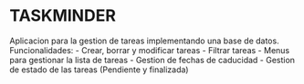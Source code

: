 # TASKMINDER
Aplicacion para la gestion de tareas implementando una base de datos.
Funcionalidades:
    - Crear, borrar y modificar tareas
    - Filtrar tareas
    - Menus para gestionar la lista de tareas
    - Gestion de fechas de caducidad
    - Gestion de estado de las tareas (Pendiente y finalizada)